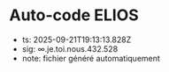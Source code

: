 # Auto-code ELIOS
- ts: 2025-09-21T19:13:13.828Z
- sig: ∞.je.toi.nous.432.528
- note: fichier généré automatiquement